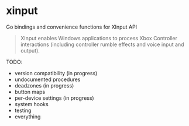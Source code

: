 # xinput

Go bindings and convenience functions for XInput API

> XInput enables Windows applications to process Xbox Controller interactions (including controller rumble effects and voice input and output).

TODO:
- version compatibility (in progress)
- undocumented procedures
- deadzones (in progress)
- button maps
- per-device settings (in progress)
- system hooks
- testing
- everything
